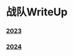 # 战队WriteUp

### [2023](https://github.com/0RAYS/WriteUp/tree/main/2023)

### [2024](https://github.com/0RAYS/WriteUp/tree/main/2024)
